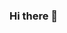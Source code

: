### Hi there 👋

<!--
**the-ajay-ai/the-ajay-ai** is a ✨ _special_ ✨ repository because its `README.md` (this file) appears on your GitHub profile.

Here are some ideas to get you started:
[![Typing SVG](https://readme-typing-svg.herokuapp.com?lines=Hello+it's+me+AJAY+.;Currently+working+as+Data+Science+Intern++Solytics-Partners.;Loves+to+try+new+things.)](https://git.io/typing-svg)

- 🔭 I’m currently working on ...
- 🌱 I’m currently learning ...
- 👯 I’m looking to collaborate on ...
- 🤔 I’m looking for help with ...
- 💬 Ask me about ...
- 📫 How to reach me: ...
- 😄 Pronouns: ...
- ⚡ Fun fact: ...
-->
